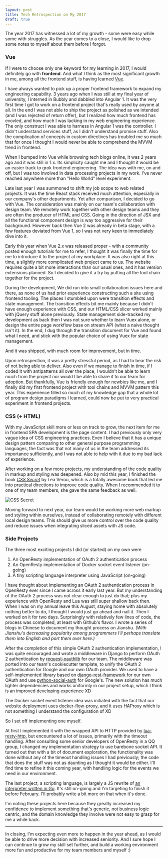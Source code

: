 ```yaml
---
layout: post
title: Tech Retrospection on My 2017
draft: true
---
```


The year 2017 has witnessed a lot of my growth - some were easy while some with struggles.
As the year comes to a close, I would like to drop some notes to myself about them before I forgot.

### Vue
If I were to choose only one keyword for my learning in 2017, I would definitely go with **frontend**.
And what I think as the most significant growth in me, among all the frontend stuff,
is having learned [Vue](https://vuejs.org/).

I have always wanted to pick up a proper frontend framework to expand my engineering capability.
3 years ago when I was still at my final year of university, I interned in Bubbly and dabbled into Angular 1.
It was the very first time I got to work on a frontend project that's really used by anyone at all.
In the end I was not able to ship the project as polished as we intended (and I was rejected of return offer),
but I realized how much frontend has evovled, and how much I was lacking in my web engineering experience.
The only construct I was able to harness in Angular 1 was the controller.
I didn't understand services stuff, as I didn't understand promise stuff.
Also the complication of concepts in custom directives has troubled me so much
that for once I thought I would never be able to comprehend the MVVM trend in frontend.

When I bumped into Vue while browsing tech blogs online, it was 2 years ago and it was still in 1.x.
Its simplicity caught me and I thought it would be an easier track to grok frontend engineering.
The idea was with me, on and off, but I was too involved in data processing projects in my work.
I've never reached anywhere more than "Hello World" level experiment.

Late last year I was summoned to shift my job scope to web related projects.
It was the time React stack received much attention, especially in our company's other departments.
Yet after comparison, I decided to go with Vue.
The consideration was mainly on our team's collaboration with design team.
We remotely work together with other design teams and they are often the producer of HTML and CSS.
Going in the direction of JSX and all the functional component design is way too aggressive for their background.
However back then Vue 2 was already in beta stage, with a few features deviated from Vue 1,
so I was not very keen to immediately dive into it.

Early this year when Vue 2.x was released proper - with a community posted enough tutorials for me to refer,
I thought it was finally the time for me to introduce it to the project at my workplace.
It was also right at this time, a slightly more complicated web project came to us.
The website requires quite a bit more interactions than our usual ones, and it has version extensions planned.
So I decided to give it a try by putting all the tool chain together for the project.

During the development, We did run into small collaboration issues here and there,
as none of us had prior experience constructing such a site using frontend tooling.
The places I stumbled upon were transition effects and state management.
The transition effects bit me mainly because I didn't have enough experience with CSS,
and our HTML/CSS slicer worked mainly with jQuery stuff alone previously.
State management side-tracked my development as back then I was not sure whether to learn Vuex alone,
or design the entire page workflow base on stream API (what a naive thought isn't it).
In the end, I dug through the transition document for Vue and found what I need,
and stick with the popular choice of using Vuex for state management.

And it was shipped, with much room for improvement, but in time.

Upon retrospection, it was a pretty stressful period, as I had to bear the risk of not being able to deliver.
Also even if we manage to finish in time, if I coded it with antipatterns all over the place,
I wouldn't be able to learn much from the project nor would I be able to share it to our team for adoption.
But thankfully, Vue is friendly enough for newbies like me,
and I finally did my first frontend project with tool chains and MVVM pattern this year.
This experience filled so much of my knowledge gap that a whole lot of program design paradigms I learned,
could now be put to very practical experiment in frontend projects.


### CSS (+ HTML)
With my JavaScript skill more or less on track to grow, the next item for me in frontend SPA development is the page content.
I had previously only very vague idea of CSS engineering practices.
Even I believe that it has a unique design pattern comparing to other general purpose programming languages,
the fact was that not many of us in the team addressed its importance sufficiently,
and I was not able to help with it due to my bad lack of experience.

After working on a few more projects, my understanding of the code quality in markup and styling was deepened.
Also by mid this year, I finished the book [_CSS Secret_](http://shop.oreilly.com/product/0636920031123.do) by Lea Verou,
which is a totally awesome book that led me into practical directions to improve code quality.
When I recommended it to one of my team members, she gave the same feedback as well.

![CSS Secret](https://covers.oreillystatic.com/images/0636920031123/lrg.jpg)

Moving forward to next year, our team would be working more web markup and styling within ourselves,
instead of collaborating remotely with different local design teams.
This should give us more control over the code quality and reduce issues when integrating sliced assets with JS code.


### Side Projects
The three most exciting projects I did (or started) on my own were

1. An OpenResty implementation of OAuth 2 authentication process
2. An OpenResty implementation of Docker socket event listener (on-going)
3. A tiny scripting language interpreter using JavaScript (on-going)

I have thought about implementing an OAuth 2 authentication process in OpenResty ever since I came across it early last year.
But my understanding of the OAuth 2 process was not clear enough to just do that;
plus my experience with OpenResty and Lua was still super shallow back then.
When I was on my annual leave this August, staying home with absolutely nothing better to do,
I thought I would just go ahead and nail it.
Then I worked on it for two days.
Surprisingly with relatively few lines of code, the process was completed, at least with Github's flavor.
I wrote a series of blogs in Chinese to document my thought process on Jianshu.
_(With Jianshu's decreasing popularity among programmers I'll perhaps translate them into English and port them over here.)_

After the completion of this simple OAuth 2 authentication implementation,
I was quite encouraged and wrote a middleware in Django to perform OAuth 2 authentication by
[request-oauthlib](https://github.com/requests/requests-oauthlib) for our team.
The middleware was ported into our team's cookiecutter template,
to unify the OAuth 2 authentication for Google and our own OAuth provider.
We used to have a self-implemented library based on [django-rest-framework](http://www.django-rest-framework.org/) for our own OAuth
and use [python-social-auth](https://github.com/python-social-auth/social-app-django-mongoengine) for Google's.
The new solution has much lighter dependencies and works uniformly in our project setup,
which I think is an improved developing experience XD

The Docker socket event listener idea was initiated with the fact that
our website deployment uses [docker-flow-proxy](https://github.com/vfarcic/docker-flow-proxy),
and it uses [HAProxy](http://www.haproxy.org/) which is not something I understand the configuration of XD

So I set off implementing one myself.

At first I implemented it with the wrapped API to HTTP provided by [lua-resty-http](https://github.com/pintsized/lua-resty-http),
but encountered a lot of issues, primarily with the timeout handling.
After consulting some senior developers of OpenResty in a QQ group, I changed my implementation strategy to use barebone socket API.
It turned out that with a bit of document exploration,
the functionality was done without any of the timeout handling issues I had previously;
the code that does the stuff was not as daunting as I thought it would be either.
I'll find time to refine it this coming year, with handling logic for the events we need in our environment.

The last project, a scripting language, is largely a JS rewrite of [an interpreter written in Go](https://github.com/mmyoji/go-monkey).
It's still on-going and I'm targeting to finish it before February.
I'll probably write a bit more on that when it's done.

I'm noting these projects here because they greatly increased my confidence
to implement something that's generic, not business logic centric,
and the domain knowledge they involve were not easy to grasp for me a while back.

-----

In closing, I'm expecting even more to happen in the year ahead,
as I would be able to drive more decision with increased seniority.
And I sure hope I can continue to grow my skill set further,
and build a working environment more fun and productive for my team members and myself :)
